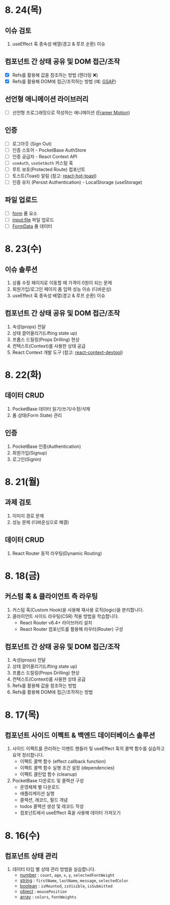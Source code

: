 # 8. 24(목)

## 이슈 검토

1. useEffect 훅 종속성 배열(경고 & 루프 순환) 이슈

## 컴포넌트 간 상태 공유 및 DOM 접근/조작

- [x] Refs를 활용해 값을 참조하는 방법 (렌더링 ❌)
- [x] Refs를 활용해 DOM에 접근/조작하는 방법 (예: [GSAP](https://greensock.com/gsap/))

## 선언형 애니메이션 라이브러리

- [ ] 선언형 프로그래밍으로 작성하는 애니메이션 ([Framer Motion](https://framer.com/motion))

## 인증

- [ ] 로그아웃 (Sign Out)
- [ ] 인증 스토어 - PocketBase AuthStore
- [ ] 인증 공급자 - React Context API
- [ ] `useAuth`, `useSetAuth` 커스텀 훅
- [ ] 루트 보호(Protected Route) 컴포넌트
- [ ] 토스트(Toast) 알림 (참고: [react-hot-toast](https://react-hot-toast.com/docs/toast))
- [ ] 인증 유지 (Persist Authentication) - LocalStorage (useStorage)

## 파일 업로드

- [ ] [form](https://developer.mozilla.org/ko/docs/Web/HTML/Element/form) 폼 요소
- [ ] [input:file](https://developer.mozilla.org/ko/docs/Web/HTML/Element/input/file) 파일 업로드
- [ ] [FormData](https://developer.mozilla.org/ko/docs/Web/API/FormData) 폼 데이터

# 8. 23(수)

## 이슈 솔루션

1. 상품 수정 페이지로 이동할 때 가격이 0원이 되는 문제
1. 회원가입/로그인 페이지 폼 입력 성능 이슈 (디바운싱)
1. useEffect 훅 종속성 배열(경고 & 루프 순환) 이슈

## 컴포넌트 간 상태 공유 및 DOM 접근/조작

1. 속성(props) 전달
1. 상태 끌어올리기(Lifting state up)
1. 프롭스 드릴링(Props Drilling) 현상
1. 컨텍스트(Context)를 사용한 상태 공급
1. React Context 개발 도구 (참고: [react-context-devtool](https://github.com/deeppatel234/react-context-devtool))

# 8. 22(화)

## 데이터 CRUD

1. PocketBase 데이터 읽기/쓰기/수정/삭제
1. 폼 상태(Form State) 관리

## 인증

1. PocketBase 인증(Authentication)
1. 회원가입(Signup)
1. 로그인(Signin)

# 8. 21(월)

## 과제 검토

1. 이미지 경로 문제
1. 성능 문제 (디바운싱으로 해결)

## 데이터 CRUD

1. React Router 동적 라우팅(Dynamic Routing)

# 8. 18(금)

## 커스텀 훅 & 클라이언트 측 라우팅

1. 커스텀 훅(Custom Hook)을 사용해 재사용 로직(logic)을 분리합니다.
1. 클라이언트 사이드 라우팅(CSR) 적용 방법을 학습합니다.
   - React Router v6.4+ 라이브러리 설치
   - React Router 컴포넌트를 활용해 라우터(Router) 구성

## 컴포넌트 간 상태 공유 및 DOM 접근/조작

1. 속성(props) 전달
1. 상태 끌어올리기(Lifting state up)
1. 프롭스 드릴링(Props Drilling) 현상
1. 컨텍스트(Context)를 사용한 상태 공급
1. Refs를 활용해 값을 참조하는 방법
1. Refs를 활용해 DOM에 접근/조작하는 방법

# 8. 17(목)

## 컴포넌트 사이드 이펙트 & 백엔드 데이터베이스 솔루션

1. 사이드 이펙트를 관리하는 이벤트 핸들러 및 useEffect 훅의 콜백 함수를 실습하고 요약 정리합니다.
   - 이펙트 콜백 함수 (effect callback function)
   - 이펙트 콜백 함수 실행 조건 설정 (dependencies)
   - 이펙트 클린업 함수 (cleanup)
1. PocketBase 다운로드 및 콜렉션 구성
   - 운영체제 별 다운로드
   - 애플리케이션 실행
   - 콜렉션, 레코드, 필드 개념
   - todos 콜렉션 생성 및 레코드 작성
   - 컴포넌트에서 useEffect 훅을 사용해 데이터 가져오기

# 8. 16(수)

## 컴포넌트 상태 관리

1. 데이터 타입 별 상태 관리 방법을 실습합니다.
   - <u>number</u> : `count`, `age`, `x`, `y`, `selectedFontWeight`
   - <u>string</u> : `firstName`, `lastName`, `message`, `selectedColor`
   - <u>boolean</u> : `isMounted`, `isVisible`, `isSubmitted`
   - <u>object</u> : `mousePosition`
   - <u>array</u> : `colors`, `fontWeights`

